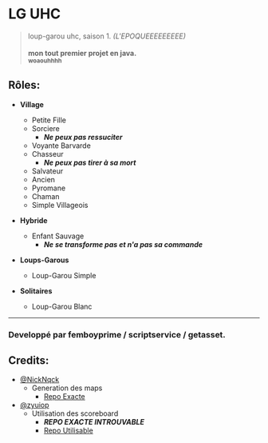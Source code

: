 # LG UHC
> loup-garou uhc, saison 1. *(L'EPOQUEEEEEEEEE)* <br></br>
> **mon tout premier projet en java. <br><sub>woaouhhhh**</sub></br>

## Rôles:
- **Village**
  - Petite Fille
  - Sorciere
    - ***Ne peux pas ressuciter***
  - Voyante Barvarde
  - Chasseur
      - ***Ne peux pas tirer à sa mort***
  - Salvateur
  - Ancien
  - Pyromane
  - Chaman
  - Simple Villageois

- **Hybride**
  - Enfant Sauvage
    - ***Ne se transforme pas et n'a pas sa commande***

- **Loups-Garous**
  - Loup-Garou Simple
  
- **Solitaires**
  - Loup-Garou Blanc

---
### Developpé par femboyprime / scriptservice / getasset.
## Credits:
- [@NickNqck](https://github.com/NickNqck)
  - Generation des maps
    - [Repo Exacte](https://github.com/NickNqck/UHC_Meetup/tree/e25019b9c64826181e202db3dc8094e946304c7c)
- [@zyuiop](https://github.com/zyuiop)
  - Utilisation des scoreboard
    - ***REPO EXACTE INTROUVABLE***
    - [Repo Utilisable](https://github.com/zyuiop/OpenUHC/blob/master/src/main/java/net/zyuiop/openUHC/ScoreboardManager.java)
